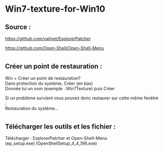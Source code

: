 # Win7-texture-for-Win10

## Source :

https://github.com/valinet/ExplorerPatcher 

https://github.com/Open-Shell/Open-Shell-Menu 
# 
## Créer un point de restauration :    
Win + Créer un point de restauration?    
Dans protection du système, Créer (en bas)    
Donnée lui un nom (exemple : Win7Texture) puis Créer    

  Si un problème survient vous pouvez donc restaurer sur cette même fenêtre :   
  Restauration du système...    
#
## Télécharger les outils et les fichier :    
Télécharger : ExplorerPatcher et Open-Shell-Menu    
(ep_setup.exe) (OpenShellSetup_4_4_196.exe)

